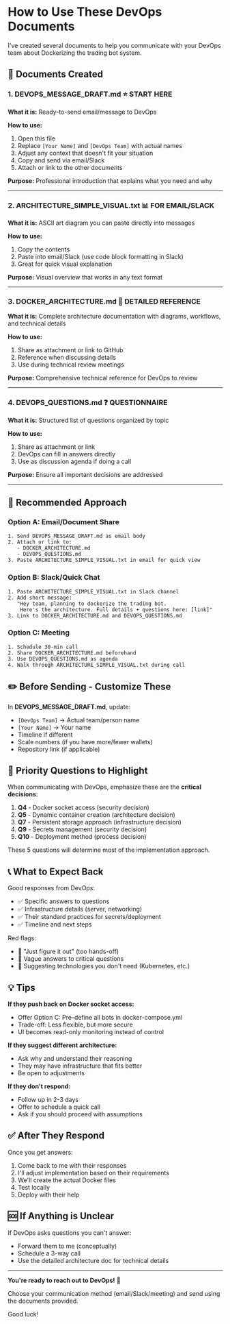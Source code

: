 # How to Use These DevOps Documents

I've created several documents to help you communicate with your DevOps team about Dockerizing the trading bot system.

## 📁 Documents Created

### 1. **DEVOPS_MESSAGE_DRAFT.md** ⭐ START HERE
**What it is:** Ready-to-send email/message to DevOps

**How to use:**
1. Open this file
2. Replace `[Your Name]` and `[DevOps Team]` with actual names
3. Adjust any context that doesn't fit your situation
4. Copy and send via email/Slack
5. Attach or link to the other documents

**Purpose:** Professional introduction that explains what you need and why

---

### 2. **ARCHITECTURE_SIMPLE_VISUAL.txt** 📊 FOR EMAIL/SLACK
**What it is:** ASCII art diagram you can paste directly into messages

**How to use:**
1. Copy the contents
2. Paste into email/Slack (use code block formatting in Slack)
3. Great for quick visual explanation

**Purpose:** Visual overview that works in any text format

---

### 3. **DOCKER_ARCHITECTURE.md** 📖 DETAILED REFERENCE
**What it is:** Complete architecture documentation with diagrams, workflows, and technical details

**How to use:**
1. Share as attachment or link to GitHub
2. Reference when discussing details
3. Use during technical review meetings

**Purpose:** Comprehensive technical reference for DevOps to review

---

### 4. **DEVOPS_QUESTIONS.md** ❓ QUESTIONNAIRE
**What it is:** Structured list of questions organized by topic

**How to use:**
1. Share as attachment or link
2. DevOps can fill in answers directly
3. Use as discussion agenda if doing a call

**Purpose:** Ensure all important decisions are addressed

---

## 🚀 Recommended Approach

### Option A: Email/Document Share
```
1. Send DEVOPS_MESSAGE_DRAFT.md as email body
2. Attach or link to:
   - DOCKER_ARCHITECTURE.md
   - DEVOPS_QUESTIONS.md
3. Paste ARCHITECTURE_SIMPLE_VISUAL.txt in email for quick view
```

### Option B: Slack/Quick Chat
```
1. Paste ARCHITECTURE_SIMPLE_VISUAL.txt in Slack channel
2. Add short message:
   "Hey team, planning to dockerize the trading bot.
    Here's the architecture. Full details + questions here: [link]"
3. Link to DOCKER_ARCHITECTURE.md and DEVOPS_QUESTIONS.md
```

### Option C: Meeting
```
1. Schedule 30-min call
2. Share DOCKER_ARCHITECTURE.md beforehand
3. Use DEVOPS_QUESTIONS.md as agenda
4. Walk through ARCHITECTURE_SIMPLE_VISUAL.txt during call
```

## ✏️ Before Sending - Customize These

In **DEVOPS_MESSAGE_DRAFT.md**, update:
- `[DevOps Team]` → Actual team/person name
- `[Your Name]` → Your name
- Timeline if different
- Scale numbers (if you have more/fewer wallets)
- Repository link (if applicable)

## 🎯 Priority Questions to Highlight

When communicating with DevOps, emphasize these are the **critical decisions**:

1. **Q4** - Docker socket access (security decision)
2. **Q5** - Dynamic container creation (architecture decision)
3. **Q7** - Persistent storage approach (infrastructure decision)
4. **Q9** - Secrets management (security decision)
5. **Q10** - Deployment method (process decision)

These 5 questions will determine most of the implementation approach.

## 📞 What to Expect Back

Good responses from DevOps:
- ✅ Specific answers to questions
- ✅ Infrastructure details (server, networking)
- ✅ Their standard practices for secrets/deployment
- ✅ Timeline and next steps

Red flags:
- 🚩 "Just figure it out" (too hands-off)
- 🚩 Vague answers to critical questions
- 🚩 Suggesting technologies you don't need (Kubernetes, etc.)

## 💡 Tips

**If they push back on Docker socket access:**
- Offer Option C: Pre-define all bots in docker-compose.yml
- Trade-off: Less flexible, but more secure
- UI becomes read-only monitoring instead of control

**If they suggest different architecture:**
- Ask why and understand their reasoning
- They may have infrastructure that fits better
- Be open to adjustments

**If they don't respond:**
- Follow up in 2-3 days
- Offer to schedule a quick call
- Ask if you should proceed with assumptions

## ✅ After They Respond

Once you get answers:
1. Come back to me with their responses
2. I'll adjust implementation based on their requirements
3. We'll create the actual Docker files
4. Test locally
5. Deploy with their help

## 🆘 If Anything is Unclear

If DevOps asks questions you can't answer:
- Forward them to me (conceptually)
- Schedule a 3-way call
- Use the detailed architecture doc for technical details

---

**You're ready to reach out to DevOps!** 🚀

Choose your communication method (email/Slack/meeting) and send using the documents provided.

Good luck!
